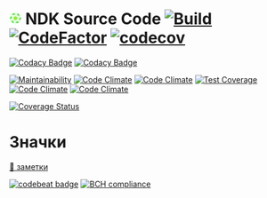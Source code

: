 [logo_source]: https://www.tinygraphs.com/labs/isogrids/hexa16/igor?theme=frogideas&numcolors=4&size=48&fmt=svg

[logo22]: ./source/logo/logo22.png

[home_org]: https://github.com/nd-toolkit

[ts_badge]: https://travis-ci.com/nd-toolkit/source-code.svg?branch=master

[ts_home]: https://travis-ci.com/nd-toolkit/source-code

[cf_badge]: https://www.codefactor.io/repository/github/nd-toolkit/source-code/badge

[cf_home]: https://www.codefactor.io/repository/github/nd-toolkit/source-code

[ccov_badge]: https://codecov.io/gh/nd-toolkit/source-code/branch/master/graph/badge.svg

[ccov_home]: https://codecov.io/gh/nd-toolkit/source-code

# [![LOGO][logo22]][home_org] NDK Source Code [![Build][ts_badge]][ts_home] [![CodeFactor][cf_badge]][cf_home] [![codecov][ccov_badge]][ccov_home]

[![Codacy Badge](https://api.codacy.com/project/badge/Grade/1721e518be7244ecb10f1558ae973c93)](https://app.codacy.com/app/nd-toolkit/source-code)
[![Codacy Badge](https://api.codacy.com/project/badge/Coverage/1721e518be7244ecb10f1558ae973c93)](https://app.codacy.com/app/nd-toolkit/source-code)

[![Maintainability](https://api.codeclimate.com/v1/badges/a92ab736505cb4df1add/maintainability)](https://codeclimate.com/github/nd-toolkit/source-code)
[![Code Climate](https://img.shields.io/codeclimate/maintainability-percentage/nd-toolkit/source-code.svg)](https://codeclimate.com/github/nd-toolkit/source-code)
[![Code Climate](https://img.shields.io/codeclimate/maintainability/nd-toolkit/source-code.svg)](https://codeclimate.com/github/nd-toolkit/source-code)
[![Test Coverage](https://api.codeclimate.com/v1/badges/a92ab736505cb4df1add/test_coverage)](https://codeclimate.com/github/nd-toolkit/source-code)
[![Code Climate](https://img.shields.io/codeclimate/coverage/nd-toolkit/source-code.svg)](https://codeclimate.com/github/nd-toolkit/source-code)
[![Code Climate](https://img.shields.io/codeclimate/coverage-letter/nd-toolkit/source-code.svg)](https://codeclimate.com/github/nd-toolkit/source-code)

[![Coverage Status](https://coveralls.io/repos/github/nd-toolkit/source-code/badge.svg?branch=master)](https://coveralls.io/github/nd-toolkit/source-code?branch=master)

# Значки

[📝 заметки](https://github.com/nd-toolkit/todo/blob/master/2.badges.md)

[![codebeat badge][codebeat_badge]][codebeat_home]
[![BCH compliance][bch_badge]][bch_home]

[codebeat_badge]: https://codebeat.co/badges/7e6ffc13-f7a8-4921-ada7-7277d78151cc

[codebeat_home]: https://codebeat.co/projects/github-com-nd-toolkit-source-code-master

[bch_badge]: https://bettercodehub.com/edge/badge/nd-toolkit/source-code?branch=master

[bch_home]: https://bettercodehub.com/results/nd-toolkit/source-code
